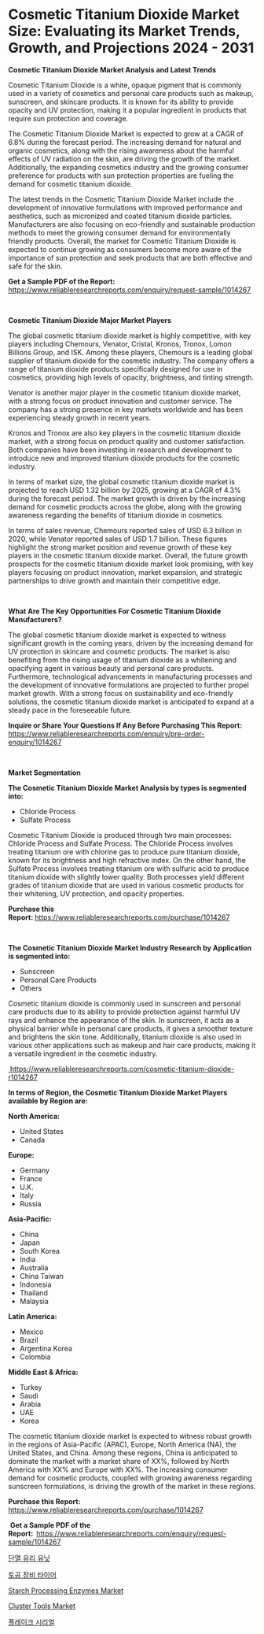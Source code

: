 <p><h1>Cosmetic Titanium Dioxide Market Size: Evaluating its Market Trends, Growth, and Projections 2024 - 2031</h1></p><p><strong>Cosmetic Titanium Dioxide Market Analysis and Latest Trends</strong></p>
<p><p>Cosmetic Titanium Dioxide is a white, opaque pigment that is commonly used in a variety of cosmetics and personal care products such as makeup, sunscreen, and skincare products. It is known for its ability to provide opacity and UV protection, making it a popular ingredient in products that require sun protection and coverage.</p><p>The Cosmetic Titanium Dioxide Market is expected to grow at a CAGR of 6.8% during the forecast period. The increasing demand for natural and organic cosmetics, along with the rising awareness about the harmful effects of UV radiation on the skin, are driving the growth of the market. Additionally, the expanding cosmetics industry and the growing consumer preference for products with sun protection properties are fueling the demand for cosmetic titanium dioxide.</p><p>The latest trends in the Cosmetic Titanium Dioxide Market include the development of innovative formulations with improved performance and aesthetics, such as micronized and coated titanium dioxide particles. Manufacturers are also focusing on eco-friendly and sustainable production methods to meet the growing consumer demand for environmentally friendly products. Overall, the market for Cosmetic Titanium Dioxide is expected to continue growing as consumers become more aware of the importance of sun protection and seek products that are both effective and safe for the skin.</p></p>
<p><strong>Get a Sample PDF of the Report:&nbsp;</strong> <a href="https://www.reliableresearchreports.com/enquiry/request-sample/1014267">https://www.reliableresearchreports.com/enquiry/request-sample/1014267</a></p>
<p>&nbsp;</p>
<p><strong>Cosmetic Titanium Dioxide Major Market Players</strong></p>
<p><p>The global cosmetic titanium dioxide market is highly competitive, with key players including Chemours, Venator, Cristal, Kronos, Tronox, Lomon Billions Group, and ISK. Among these players, Chemours is a leading global supplier of titanium dioxide for the cosmetic industry. The company offers a range of titanium dioxide products specifically designed for use in cosmetics, providing high levels of opacity, brightness, and tinting strength.</p><p>Venator is another major player in the cosmetic titanium dioxide market, with a strong focus on product innovation and customer service. The company has a strong presence in key markets worldwide and has been experiencing steady growth in recent years.</p><p>Kronos and Tronox are also key players in the cosmetic titanium dioxide market, with a strong focus on product quality and customer satisfaction. Both companies have been investing in research and development to introduce new and improved titanium dioxide products for the cosmetic industry.</p><p>In terms of market size, the global cosmetic titanium dioxide market is projected to reach USD 1.32 billion by 2025, growing at a CAGR of 4.3% during the forecast period. The market growth is driven by the increasing demand for cosmetic products across the globe, along with the growing awareness regarding the benefits of titanium dioxide in cosmetics.</p><p>In terms of sales revenue, Chemours reported sales of USD 6.3 billion in 2020, while Venator reported sales of USD 1.7 billion. These figures highlight the strong market position and revenue growth of these key players in the cosmetic titanium dioxide market. Overall, the future growth prospects for the cosmetic titanium dioxide market look promising, with key players focusing on product innovation, market expansion, and strategic partnerships to drive growth and maintain their competitive edge.</p></p>
<p>&nbsp;</p>
<p><strong>What Are The Key Opportunities For Cosmetic Titanium Dioxide Manufacturers?</strong></p>
<p><p>The global cosmetic titanium dioxide market is expected to witness significant growth in the coming years, driven by the increasing demand for UV protection in skincare and cosmetic products. The market is also benefiting from the rising usage of titanium dioxide as a whitening and opacifying agent in various beauty and personal care products. Furthermore, technological advancements in manufacturing processes and the development of innovative formulations are projected to further propel market growth. With a strong focus on sustainability and eco-friendly solutions, the cosmetic titanium dioxide market is anticipated to expand at a steady pace in the foreseeable future.</p></p>
<p><strong>Inquire or Share Your Questions If Any Before Purchasing This Report:</strong> <a href="https://www.reliableresearchreports.com/enquiry/pre-order-enquiry/1014267">https://www.reliableresearchreports.com/enquiry/pre-order-enquiry/1014267</a></p>
<p>&nbsp;</p>
<p><strong>Market Segmentation</strong></p>
<p><strong>The Cosmetic Titanium Dioxide Market Analysis by types is segmented into:</strong></p>
<p><ul><li>Chloride Process</li><li>Sulfate Process</li></ul></p>
<p><p>Cosmetic Titanium Dioxide is produced through two main processes: Chloride Process and Sulfate Process. The Chloride Process involves treating titanium ore with chlorine gas to produce pure titanium dioxide, known for its brightness and high refractive index. On the other hand, the Sulfate Process involves treating titanium ore with sulfuric acid to produce titanium dioxide with slightly lower quality. Both processes yield different grades of titanium dioxide that are used in various cosmetic products for their whitening, UV protection, and opacity properties.</p></p>
<p><strong>Purchase this Report:&nbsp;</strong><a href="https://www.reliableresearchreports.com/purchase/1014267">https://www.reliableresearchreports.com/purchase/1014267</a></p>
<p>&nbsp;</p>
<p><strong>The Cosmetic Titanium Dioxide Market Industry Research by Application is segmented into:</strong></p>
<p><ul><li>Sunscreen</li><li>Personal Care Products</li><li>Others</li></ul></p>
<p><p>Cosmetic titanium dioxide is commonly used in sunscreen and personal care products due to its ability to provide protection against harmful UV rays and enhance the appearance of the skin. In sunscreen, it acts as a physical barrier while in personal care products, it gives a smoother texture and brightens the skin tone. Additionally, titanium dioxide is also used in various other applications such as makeup and hair care products, making it a versatile ingredient in the cosmetic industry.</p></p>
<p><a href="https://www.reliableresearchreports.com/cosmetic-titanium-dioxide-r1014267">&nbsp;https://www.reliableresearchreports.com/cosmetic-titanium-dioxide-r1014267</a></p>
<p><strong>In terms of Region, the Cosmetic Titanium Dioxide Market Players available by Region are:</strong></p>
<p>
    <p> <strong> North America: </strong>
        <ul>
            <li>United States</li>
            <li>Canada</li>
        </ul>
        </p> 
    <p> <strong> Europe: </strong>
        <ul>
            <li>Germany</li>
            <li>France</li>
            <li>U.K.</li>
            <li>Italy</li>
            <li>Russia</li>
        </ul>
        </p> 
    <p> <strong> Asia-Pacific: </strong>
        <ul>
            <li>China</li>
            <li>Japan</li>
            <li>South Korea</li>
            <li>India</li>
            <li>Australia</li>
            <li>China Taiwan</li>
            <li>Indonesia</li>
            <li>Thailand</li>
            <li>Malaysia</li>
        </ul>
        </p> 
    <p> <strong> Latin America: </strong>
        <ul>
            <li>Mexico</li>
            <li>Brazil</li>
            <li>Argentina Korea</li>
            <li>Colombia</li>
        </ul>
        </p> 
    <p> <strong> Middle East & Africa: </strong>
        <ul>
            <li>Turkey</li>
            <li>Saudi</li>
            <li>Arabia</li>
            <li>UAE</li>
            <li>Korea</li>
        </ul>
    </p>
    </p>
<p><p>The cosmetic titanium dioxide market is expected to witness robust growth in the regions of Asia-Pacific (APAC), Europe, North America (NA), the United States, and China. Among these regions, China is anticipated to dominate the market with a market share of XX%, followed by North America with XX% and Europe with XX%. The increasing consumer demand for cosmetic products, coupled with growing awareness regarding sunscreen formulations, is driving the growth of the market in these regions.</p></p>
<p><strong>Purchase this Report: </strong><a href="https://www.reliableresearchreports.com/purchase/1014267">https://www.reliableresearchreports.com/purchase/1014267</a></p>
<p>&nbsp;<strong>Get a Sample PDF of the Report:&nbsp;&nbsp;</strong><a href="https://www.reliableresearchreports.com/enquiry/request-sample/1014267">https://www.reliableresearchreports.com/enquiry/request-sample/1014267</a></p>
<p><strong></strong></p>
<p><p><a href="https://medium.com/@luffiazaza/%EB%8B%A8%EC%97%B4-%EC%9C%A0%EB%A6%AC-%EC%9C%A0%EB%8B%9B-%EC%8B%9C%EC%9E%A5-%EB%8F%99%ED%96%A5-%EB%B0%8F-%EC%8B%9C%EC%9E%A5-%EB%B6%84%EC%84%9D%EC%9D%80-2024-2031%EB%85%84%EA%B9%8C%EC%A7%80-%EC%98%88%EC%B8%A1%EB%90%A9%EB%8B%88%EB%8B%A4-9f79c7e8ac5d">단열 유리 유닛</a></p><p><a href="https://github.com/vsr06p4p49/Market-Research-Report-List-2/blob/main/865214449617.md">토공 장비 타이어</a></p><p><a href="https://github.com/elizabethdagraca/Market-Research-Report-List-3/blob/main/starch-processing-enzymes-market.md">Starch Processing Enzymes Market</a></p><p><a href="https://www.linkedin.com/pulse/cluster-tools-market-trends-forecast-competitive-analysis-b1aie?trackingId=Lo1V7JwOgmPL5nOtSFbuPQ%3D%3D">Cluster Tools Market</a></p><p><a href="https://medium.com/@antosuigrtley99783676/%EC%B0%A2%EC%96%B4%EC%A7%84-%EC%8B%9C%EB%A6%AC%EC%96%BC-%EC%8B%9C%EC%9E%A5-%EA%B7%9C%EB%AA%A8%EB%8A%94-%EA%B8%80%EB%A1%9C%EB%B2%8C-%EC%82%B0%EC%97%85%EC%97%90%EC%84%9C-%EA%B0%80%EC%9E%A5-%EC%A2%8B%EC%9D%80-%EB%A7%88%EC%BC%80%ED%8C%85-%EC%B1%84%EB%84%90%EC%9D%84-%EB%B3%B4%EC%97%AC%EC%A4%8D%EB%8B%88%EB%8B%A4-08381b4181de">플레이크 시리얼</a></p></p>